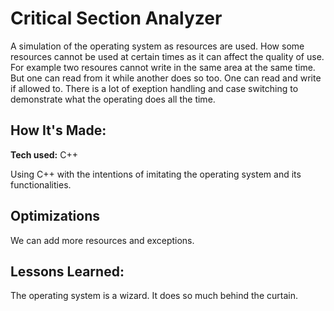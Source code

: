 # Critical Section Analyzer

A simulation of the operating system as resources are used. How some resources cannot be used at certain times as it can affect the quality of use. For example two resoures cannot write
in the same area at the same time. But one can read from it while another does so too. One can read and write if allowed to. There is a lot of exeption handling and case switching to
demonstrate what the operating does all the time.

## How It's Made:

**Tech used:** C++

Using C++ with the intentions of imitating the operating system and its functionalities.

## Optimizations

We can add more resources and exceptions. 

## Lessons Learned:

The operating system is a wizard. It does so much behind the curtain.
